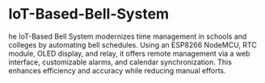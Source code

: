 # IoT-Based-Bell-System
he IoT-Based Bell System modernizes time management in schools and colleges by automating bell schedules. Using an ESP8266 NodeMCU, RTC module, OLED display, and relay, it offers remote management via a web interface, customizable alarms, and calendar synchronization. This enhances efficiency and accuracy while reducing manual efforts.
